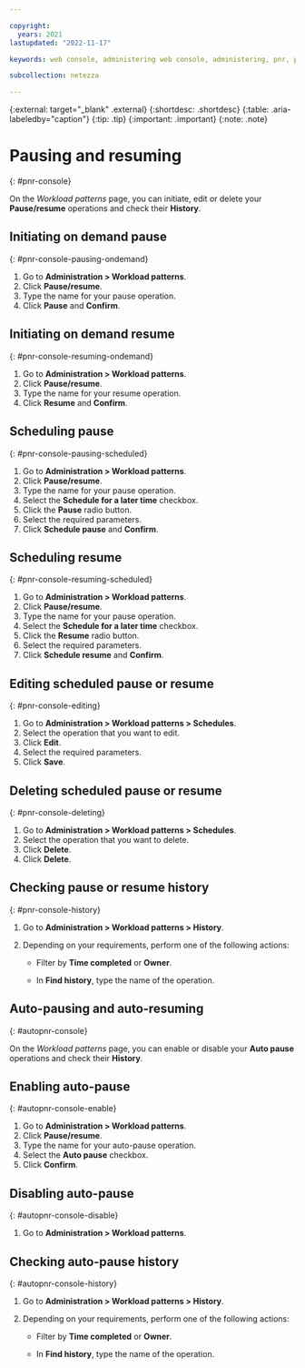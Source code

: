 ```yaml
---

copyright:
  years: 2021
lastupdated: "2022-11-17"

keywords: web console, administering web console, administering, pnr, pause and resume, netezza pause and resume, pause and resume by using netezza web console, pausing and resuming netezza performance server with the web console, netezza auto-pause and resume, netezza autopause and resume, netezza auto-pause and resume with the web console, scaling, netezza scaling with the web console, compute scaling, smartscaling, netezza smartscaling, netezza performance server smartscaling

subcollection: netezza

---
```


{:external: target="_blank" .external}
{:shortdesc: .shortdesc}
{:table: .aria-labeledby="caption"}
{:tip: .tip}
{:important: .important}
{:note: .note}

# Pausing and resuming
{: #pnr-console}

On the *Workload patterns* page, you can initiate, edit or delete your **Pause/resume** operations and check their **History**.

## Initiating on demand pause
{: #pnr-console-pausing-ondemand}

1. Go to **Administration > Workload patterns**.
1. Click **Pause/resume**.
1. Type the name for your pause operation.
1. Click **Pause** and **Confirm**.

## Initiating on demand resume
{: #pnr-console-resuming-ondemand}

1. Go to **Administration > Workload patterns**.
1. Click **Pause/resume**.
1. Type the name for your resume operation.
1. Click **Resume** and **Confirm**.

## Scheduling pause
{: #pnr-console-pausing-scheduled}

1. Go to **Administration > Workload patterns**.
1. Click **Pause/resume**.
1. Type the name for your pause operation.
1. Select the **Schedule for a later time** checkbox.
1. Click the **Pause** radio button.
1. Select the required parameters.
1. Click **Schedule pause** and **Confirm**.

## Scheduling resume
{: #pnr-console-resuming-scheduled}

1. Go to **Administration > Workload patterns**.
1. Click **Pause/resume**.
1. Type the name for your pause operation.
1. Select the **Schedule for a later time** checkbox.
1. Click the **Resume** radio button.
1. Select the required parameters.
1. Click **Schedule resume** and **Confirm**.

## Editing scheduled pause or resume
{: #pnr-console-editing}

1. Go to **Administration > Workload patterns > Schedules**.
1. Select the operation that you want to edit.
1. Click **Edit**.
1. Select the required parameters.
1. Click **Save**.

## Deleting scheduled pause or resume
{: #pnr-console-deleting}

1. Go to **Administration > Workload patterns > Schedules**.
1. Select the operation that you want to delete.
1. Click **Delete**.
1. Click **Delete**.

## Checking pause or resume history
{: #pnr-console-history}

1. Go to **Administration > Workload patterns > History**.
1. Depending on your requirements, perform one of the following actions:

   - Filter by **Time completed** or **Owner**.

   - In **Find history**, type the name of the operation.

## Auto-pausing and auto-resuming
{: #autopnr-console}

On the *Workload patterns* page, you can enable or disable your **Auto pause** operations and check their **History**.

## Enabling auto-pause
{: #autopnr-console-enable}

1. Go to **Administration > Workload patterns**.
1. Click **Pause/resume**.
1. Type the name for your auto-pause operation.
1. Select the **Auto pause** checkbox.
1. Click **Confirm**.

## Disabling auto-pause
{: #autopnr-console-disable}

1. Go to **Administration > Workload patterns**.

## Checking auto-pause history
{: #autopnr-console-history}

1. Go to **Administration > Workload patterns > History**.
1. Depending on your requirements, perform one of the following actions:

   - Filter by **Time completed** or **Owner**.

   - In **Find history**, type the name of the operation.
